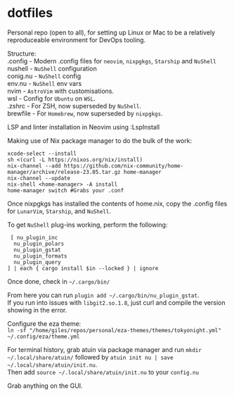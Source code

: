# dotfiles

Personal repo (open to all), for setting up Linux or Mac to be a relatively reproduceable environment for DevOps tooling.  

Structure:  
    .config  - Modern .config files for `neovim`, `nixpgkgs`, `Starship` and `NuShell`  
      nushell - `NuShell` configuration  
        conig.nu - `NuShell` config  
        env.nu   - `NuShell` env vars  
      nvim    - `AstroVim` with customisations.   
    wsl      - Config for `Ubuntu` on `WSL`.  
    .zshrc   - For ZSH, now superseded by `NuShell`.  
    brewfile - For `Homebrew`, now superseded by `nixpgkgs`.  

LSP and linter installation in Neovim using :LspInstall  

Making use of Nix package manager to do the bulk of the work:  
  ```
  xcode-select --install   
  sh <(curl -L https://nixos.org/nix/install)   
  nix-channel --add https://github.com/nix-community/home-manager/archive/release-23.05.tar.gz home-manager  
  nix-channel --update  
  nix-shell <home-manager> -A install  
  home-manager switch #Grabs your .conf  
  ``` 
  
Once nixpgkgs has installed the contents of home.nix, copy the .config files for `LunarVim`, `Starship`, and `NuShell`.  

To get `NuShell` plug-ins working, perform the following:  
```
 [ nu_plugin_inc  
  nu_plugin_polars  
  nu_plugin_gstat  
  nu_plugin_formats  
  nu_plugin_query  
] | each { cargo install $in --locked } | ignore
```  

Once done, check in `~/.cargo/bin/`  

From here you can run `plugin add ~/.cargo/bin/nu_plugin_gstat`.  
If you run into issues with `libgit2.so.1.8`, just curl and compile the version showing in the error.  
  
Configure the eza theme:  
`ln -sf "/home/giles/repos/personal/eza-themes/themes/tokyonight.yml" ~/.config/eza/theme.yml`  
  
For terminal history, grab atuin via package manager and run `mkdir ~/.local/share/atuin/` followed by `atuin init nu | save ~/.local/share/atuin/init.nu`.  
Then add `source ~/.local/share/atuin/init.nu` to your `config.nu`  

Grab anything on the GUI.  
